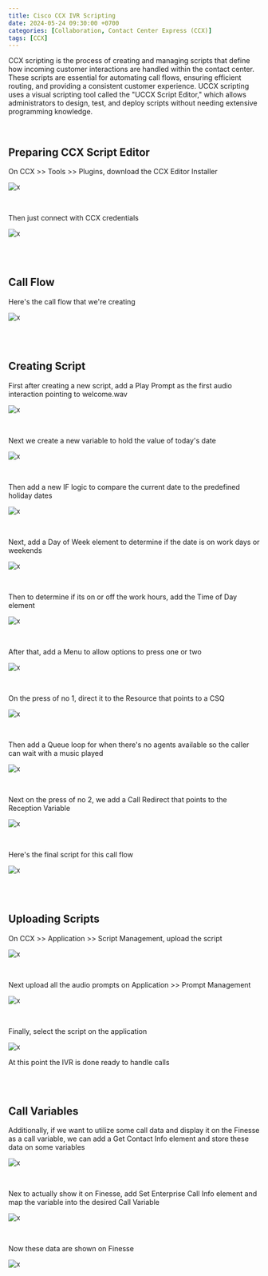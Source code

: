 ```yaml
---
title: Cisco CCX IVR Scripting
date: 2024-05-24 09:30:00 +0700
categories: [Collaboration, Contact Center Express (CCX)]
tags: [CCX]
---
```


CCX scripting is the process of creating and managing scripts that define how incoming customer interactions are handled within the contact center. These scripts are essential for automating call flows, ensuring efficient routing, and providing a consistent customer experience. UCCX scripting uses a visual scripting tool called the "UCCX Script Editor," which allows administrators to design, test, and deploy scripts without needing extensive programming knowledge.

<br>

## Preparing CCX Script Editor

On CCX >> Tools >> Plugins, download the CCX Editor Installer

![x](/static/2024-05-24-ccx-ivr/01.png)

<br>

Then just connect with CCX credentials

![x](/static/2024-05-24-ccx-ivr/02.png)

<br>
<br>

## Call Flow

Here's the call flow that we're creating

![x](/static/2024-05-24-ccx-ivr/03.png)

<br>
<br>

## Creating Script

First after creating a new script, add a Play Prompt as the first audio interaction pointing to welcome.wav

![x](/static/2024-05-24-ccx-ivr/04.png)

<br>

Next we create a new variable to hold the value of today's date

![x](/static/2024-05-24-ccx-ivr/05.png)

<br>

Then add a new IF logic to compare the current date to the predefined holiday dates

![x](/static/2024-05-24-ccx-ivr/06.png)

<br>

Next, add a Day of Week element to determine if the date is on work days or weekends

![x](/static/2024-05-24-ccx-ivr/07.png)

<br>

Then to determine if its on or off the work hours, add the Time of Day element

![x](/static/2024-05-24-ccx-ivr/08.png)

<br>

After that, add a Menu to allow options to press one or two

![x](/static/2024-05-24-ccx-ivr/09.png)

<br>

On the press of no 1, direct it to the Resource that points to a CSQ 

![x](/static/2024-05-24-ccx-ivr/10.png)

<br>

Then add a Queue loop for when there's no agents available so the caller can wait with a music played

![x](/static/2024-05-24-ccx-ivr/11.png)

<br>

Next on the press of no 2, we add a Call Redirect that points to the Reception Variable

![x](/static/2024-05-24-ccx-ivr/12.png)

<br>

Here's the final script for this call flow

![x](/static/2024-05-24-ccx-ivr/12a.png)

<br>
<br>

## Uploading Scripts

On CCX >> Application >> Script Management, upload the script

![x](/static/2024-05-24-ccx-ivr/13.png)

<br>

Next upload all the audio prompts on  Application >> Prompt Management

![x](/static/2024-05-24-ccx-ivr/14.png)

<br>

Finally, select the script on the application

![x](/static/2024-05-24-ccx-ivr/15.png)

At this point the IVR is done ready to handle calls

<br>
<br>

## Call Variables

Additionally, if we want to utilize some call data and display it on the Finesse as a call variable, we can add a Get Contact Info element and store these data on some variables

![x](/static/2024-05-24-ccx-ivr/16.png)

<br>

Nex to actually show it on Finesse, add Set Enterprise Call Info element and map the variable into the desired Call Variable

![x](/static/2024-05-24-ccx-ivr/17.png)

<br>

Now these data are shown on Finesse

![x](/static/2024-05-24-ccx-ivr/18.png)

<br>






































